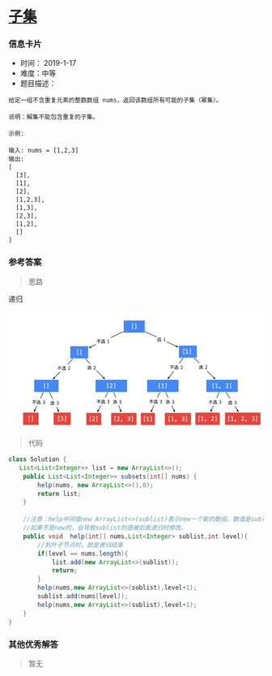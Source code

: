 # [子集](https://leetcode-cn.com/problems/subsets/)

### 信息卡片

- 时间： 2019-1-17
- 难度：中等
- 题目描述：

```
给定一组不含重复元素的整数数组 nums，返回该数组所有可能的子集（幂集）。

说明：解集不能包含重复的子集。

示例:

输入: nums = [1,2,3]
输出:
[
  [3],
  [1],
  [2],
  [1,2,3],
  [1,3],
  [2,3],
  [1,2],
  []
]
```



### 参考答案

> 思路

递归

![](../assets/4.11.png)



> 代码

```java
class Solution {
   List<List<Integer>> list = new ArrayList<>();
    public List<List<Integer>> subsets(int[] nums) {
        help(nums, new ArrayList<>(),0);
        return list;
    }

	//注意：help中间值new ArrayList<>(sublist)表示new一个新的数组，数值是sublist。
	//如果不是new的，会导致sublist的值被后面递归时修改。
    public void  help(int[] nums,List<Integer> sublist,int level){
    	//到叶子节点时，就是递归结束
        if(level == nums.length){
            list.add(new ArrayList<>(sublist));
            return;
        }
        help(nums,new ArrayList<>(sublist),level+1);
        sublist.add(nums[level]);
        help(nums,new ArrayList<>(sublist),level+1);
    }
}
```



### 其他优秀解答

> 暂无
